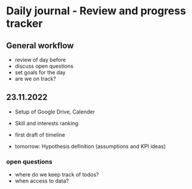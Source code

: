 # Daily journal - Review and progress tracker

## General workflow
- review of day before
- discuss open questions
- set goals for the day
- are we on track?

## 23.11.2022
- Setup of Google Drive, Calender
- Skill and interests ranking
- first draft of timeline

- tomorrow: Hypothesis definition (assumptions and KPI ideas)


### open questions
- where do we keep track of todos?
- when access to data?

